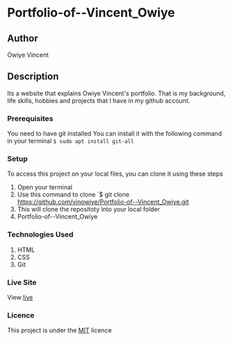 # Portfolio-of--Vincent_Owiye
## Author
Owiye Vincent
## Description
Its a website that explains Owiye Vincent's portfolio. That is my background, life skills, hobbies and projects that I have in my github account.
### Prerequisites
You need to have git installed
You can install it with the following command in your terminal
`$ sudo apt install git-all`
### Setup
To access this project on your local files, you can clone it using these steps
1. Open your terminal
1. Use this command to clone `$ git clone https://github.com/vinowiye/Portfolio-of--Vincent_Owiye.git
1. This will clone the repositoty into your local folder
1. Portfolio-of--Vincent_Owiye
### Technologies Used
1. HTML
1. CSS
1. Git
### Live Site
View [live]()
### Licence
This project is under the [MIT](LICENSE) licence  
